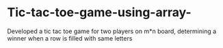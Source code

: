 # Tic-tac-toe-game-using-array-
Developed a tic tac toe game for two players on m*n board, determining a winner when a row is filled with same letters 
